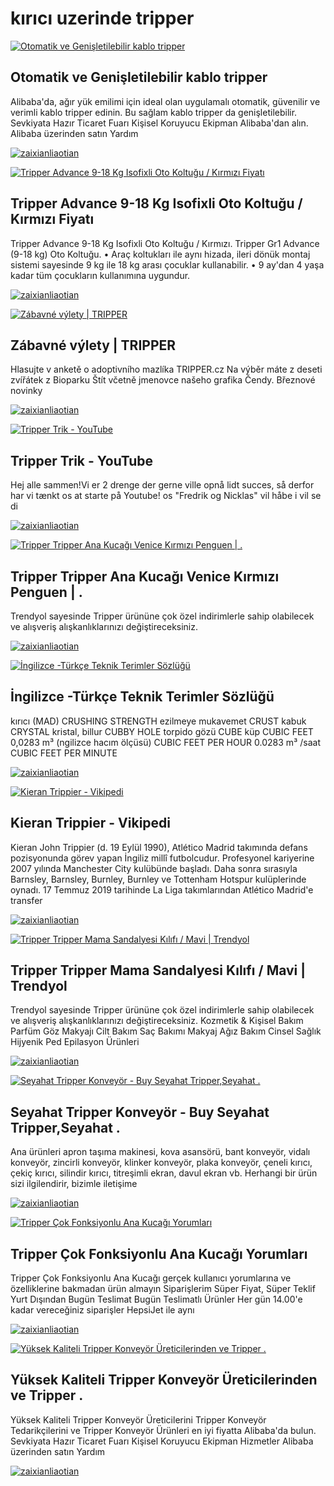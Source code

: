 # kırıcı uzerinde tripper
<a href="https://mnn.zoosnet.net/LR/Chatpre.aspx?id=MNN94995150&p=https://topgrinding.com/" target="_blank">![Otomatik ve Genişletilebilir kablo tripper](https://github.com/technlg/images/blob/main/46.jpg)</a>
## Otomatik ve Genişletilebilir kablo tripper
Alibaba'da, ağır yük emilimi için ideal olan uygulamalı otomatik, güvenilir ve verimli kablo tripper edinin. Bu sağlam kablo tripper da genişletilebilir. Sevkiyata Hazır Ticaret Fuarı Kişisel Koruyucu Ekipman Alibaba'dan alın. Alibaba üzerinden satın Yardım
<a href="https://mnn.zoosnet.net/LR/Chatpre.aspx?id=MNN94995150&p=https://topgrinding.com/" target="_blank"><img src="https://github.com/technlg/images/raw/main/chat11.jpg" alt="zaixianliaotian"/></a><a href="//whatsapp.shibangsoft.com/WhatsApp.php" ><img src="https://github.com/technlg/images/raw/main/chat11.png" alt=""></a>
<a href="https://mnn.zoosnet.net/LR/Chatpre.aspx?id=MNN94995150&p=https://topgrinding.com/" target="_blank">![Tripper Advance 9-18 Kg Isofixli Oto Koltuğu / Kırmızı Fiyatı](https://github.com/technlg/images/blob/main/32.jpg)</a>
## Tripper Advance 9-18 Kg Isofixli Oto Koltuğu / Kırmızı Fiyatı
Tripper Advance 9-18 Kg Isofixli Oto Koltuğu / Kırmızı. Tripper Gr1 Advance (9-18 kg) Oto Koltuğu. • Araç koltukları ile aynı hizada, ileri dönük montaj sistemi sayesinde 9 kg ile 18 kg arası çocuklar kullanabilir. • 9 ay'dan 4 yaşa kadar tüm çocukların kullanımına uygundur.
<a href="https://mnn.zoosnet.net/LR/Chatpre.aspx?id=MNN94995150&p=https://topgrinding.com/" target="_blank"><img src="https://github.com/technlg/images/raw/main/chat11.jpg" alt="zaixianliaotian"/></a><a href="//whatsapp.shibangsoft.com/WhatsApp.php" ><img src="https://github.com/technlg/images/raw/main/chat11.png" alt=""></a>
<a href="https://mnn.zoosnet.net/LR/Chatpre.aspx?id=MNN94995150&p=https://topgrinding.com/" target="_blank">![Zábavné výlety | TRIPPER](https://github.com/technlg/images/blob/main/46.jpg)</a>
## Zábavné výlety | TRIPPER
Hlasujte v anketě o adoptivního mazlíka TRIPPER.cz Na výběr máte z deseti zvířátek z Bioparku Štít včetně jmenovce našeho grafika Čendy. Březnové novinky
<a href="https://mnn.zoosnet.net/LR/Chatpre.aspx?id=MNN94995150&p=https://topgrinding.com/" target="_blank"><img src="https://github.com/technlg/images/raw/main/chat11.jpg" alt="zaixianliaotian"/></a><a href="//whatsapp.shibangsoft.com/WhatsApp.php" ><img src="https://github.com/technlg/images/raw/main/chat11.png" alt=""></a>
<a href="https://mnn.zoosnet.net/LR/Chatpre.aspx?id=MNN94995150&p=https://topgrinding.com/" target="_blank">![Tripper Trik - YouTube](https://github.com/technlg/images/blob/main/44.jpg)</a>
## Tripper Trik - YouTube
Hej alle sammen!Vi er 2 drenge der gerne ville opnå lidt succes, så derfor har vi tænkt os at starte på Youtube! os "Fredrik og Nicklas" vil håbe i vil se di
<a href="https://mnn.zoosnet.net/LR/Chatpre.aspx?id=MNN94995150&p=https://topgrinding.com/" target="_blank"><img src="https://github.com/technlg/images/raw/main/chat11.jpg" alt="zaixianliaotian"/></a><a href="//whatsapp.shibangsoft.com/WhatsApp.php" ><img src="https://github.com/technlg/images/raw/main/chat11.png" alt=""></a>
<a href="https://mnn.zoosnet.net/LR/Chatpre.aspx?id=MNN94995150&p=https://topgrinding.com/" target="_blank">![Tripper Tripper Ana Kucağı Venice Kırmızı Penguen | .](https://github.com/technlg/images/blob/main/19.jpg)</a>
## Tripper Tripper Ana Kucağı Venice Kırmızı Penguen | .
Trendyol sayesinde Tripper ürününe çok özel indirimlerle sahip olabilecek ve alışveriş alışkanlıklarınızı değiştireceksiniz.
<a href="https://mnn.zoosnet.net/LR/Chatpre.aspx?id=MNN94995150&p=https://topgrinding.com/" target="_blank"><img src="https://github.com/technlg/images/raw/main/chat11.jpg" alt="zaixianliaotian"/></a><a href="//whatsapp.shibangsoft.com/WhatsApp.php" ><img src="https://github.com/technlg/images/raw/main/chat11.png" alt=""></a>
<a href="https://mnn.zoosnet.net/LR/Chatpre.aspx?id=MNN94995150&p=https://topgrinding.com/" target="_blank">![İngilizce -Türkçe Teknik Terimler Sözlüğü](https://github.com/technlg/images/blob/main/38.jpg)</a>
## İngilizce -Türkçe Teknik Terimler Sözlüğü
kırıcı (MAD) CRUSHING STRENGTH ezilmeye mukavemet CRUST kabuk CRYSTAL kristal, billur CUBBY HOLE torpido gözü CUBE küp CUBIC FEET 0,0283 m³ (ngilizce hacım ölçüsü) CUBIC FEET PER HOUR 0.0283 m³ /saat CUBIC FEET PER MINUTE
<a href="https://mnn.zoosnet.net/LR/Chatpre.aspx?id=MNN94995150&p=https://topgrinding.com/" target="_blank"><img src="https://github.com/technlg/images/raw/main/chat11.jpg" alt="zaixianliaotian"/></a><a href="//whatsapp.shibangsoft.com/WhatsApp.php" ><img src="https://github.com/technlg/images/raw/main/chat11.png" alt=""></a>
<a href="https://mnn.zoosnet.net/LR/Chatpre.aspx?id=MNN94995150&p=https://topgrinding.com/" target="_blank">![Kieran Trippier - Vikipedi](https://github.com/technlg/images/blob/main/7.jpg)</a>
## Kieran Trippier - Vikipedi
Kieran John Trippier (d. 19 Eylül 1990), Atlético Madrid takımında defans pozisyonunda görev yapan İngiliz millî futbolcudur. Profesyonel kariyerine 2007 yılında Manchester City kulübünde başladı. Daha sonra sırasıyla Barnsley, Barnsley, Burnley, Burnley ve Tottenham Hotspur kulüplerinde oynadı. 17 Temmuz 2019 tarihinde La Liga takımlarından Atlético Madrid'e transfer 
<a href="https://mnn.zoosnet.net/LR/Chatpre.aspx?id=MNN94995150&p=https://topgrinding.com/" target="_blank"><img src="https://github.com/technlg/images/raw/main/chat11.jpg" alt="zaixianliaotian"/></a><a href="//whatsapp.shibangsoft.com/WhatsApp.php" ><img src="https://github.com/technlg/images/raw/main/chat11.png" alt=""></a>
<a href="https://mnn.zoosnet.net/LR/Chatpre.aspx?id=MNN94995150&p=https://topgrinding.com/" target="_blank">![Tripper Tripper Mama Sandalyesi Kılıfı / Mavi | Trendyol](https://github.com/technlg/images/blob/main/4.jpg)</a>
## Tripper Tripper Mama Sandalyesi Kılıfı / Mavi | Trendyol
Trendyol sayesinde Tripper ürününe çok özel indirimlerle sahip olabilecek ve alışveriş alışkanlıklarınızı değiştireceksiniz. Kozmetik & Kişisel Bakım Parfüm Göz Makyajı Cilt Bakım Saç Bakımı Makyaj Ağız Bakım Cinsel Sağlık Hijyenik Ped Epilasyon Ürünleri
<a href="https://mnn.zoosnet.net/LR/Chatpre.aspx?id=MNN94995150&p=https://topgrinding.com/" target="_blank"><img src="https://github.com/technlg/images/raw/main/chat11.jpg" alt="zaixianliaotian"/></a><a href="//whatsapp.shibangsoft.com/WhatsApp.php" ><img src="https://github.com/technlg/images/raw/main/chat11.png" alt=""></a>
<a href="https://mnn.zoosnet.net/LR/Chatpre.aspx?id=MNN94995150&p=https://topgrinding.com/" target="_blank">![Seyahat Tripper Konveyör - Buy Seyahat Tripper,Seyahat .](https://github.com/technlg/images/blob/main/39.jpg)</a>
## Seyahat Tripper Konveyör - Buy Seyahat Tripper,Seyahat .
Ana ürünleri apron taşıma makinesi, kova asansörü, bant konveyör, vidalı konveyör, zincirli konveyör, klinker konveyör, plaka konveyör, çeneli kırıcı, çekiç kırıcı, silindir kırıcı, titreşimli ekran, davul ekran vb. Herhangi bir ürün sizi ilgilendirir, bizimle iletişime
<a href="https://mnn.zoosnet.net/LR/Chatpre.aspx?id=MNN94995150&p=https://topgrinding.com/" target="_blank"><img src="https://github.com/technlg/images/raw/main/chat11.jpg" alt="zaixianliaotian"/></a><a href="//whatsapp.shibangsoft.com/WhatsApp.php" ><img src="https://github.com/technlg/images/raw/main/chat11.png" alt=""></a>
<a href="https://mnn.zoosnet.net/LR/Chatpre.aspx?id=MNN94995150&p=https://topgrinding.com/" target="_blank">![Tripper Çok Fonksiyonlu Ana Kucağı Yorumları](https://github.com/technlg/images/blob/main/47.jpg)</a>
## Tripper Çok Fonksiyonlu Ana Kucağı Yorumları
Tripper Çok Fonksiyonlu Ana Kucağı gerçek kullanıcı yorumlarına ve özelliklerine bakmadan ürün almayın Siparişlerim Süper Fiyat, Süper Teklif Yurt Dışından Bugün Teslimat Bugün Teslimatlı Ürünler Her gün 14.00'e kadar vereceğiniz siparişler HepsiJet ile aynı 
<a href="https://mnn.zoosnet.net/LR/Chatpre.aspx?id=MNN94995150&p=https://topgrinding.com/" target="_blank"><img src="https://github.com/technlg/images/raw/main/chat11.jpg" alt="zaixianliaotian"/></a><a href="//whatsapp.shibangsoft.com/WhatsApp.php" ><img src="https://github.com/technlg/images/raw/main/chat11.png" alt=""></a>
<a href="https://mnn.zoosnet.net/LR/Chatpre.aspx?id=MNN94995150&p=https://topgrinding.com/" target="_blank">![Yüksek Kaliteli Tripper Konveyör Üreticilerinden ve Tripper .](https://github.com/technlg/images/blob/main/44.jpg)</a>
## Yüksek Kaliteli Tripper Konveyör Üreticilerinden ve Tripper .
Yüksek Kaliteli Tripper Konveyör Üreticilerini Tripper Konveyör Tedarikçilerini ve Tripper Konveyör Ürünleri en iyi fiyatta Alibaba'da bulun. Sevkiyata Hazır Ticaret Fuarı Kişisel Koruyucu Ekipman Hizmetler Alibaba üzerinden satın Yardım
<a href="https://mnn.zoosnet.net/LR/Chatpre.aspx?id=MNN94995150&p=https://topgrinding.com/" target="_blank"><img src="https://github.com/technlg/images/raw/main/chat11.jpg" alt="zaixianliaotian"/></a><a href="//whatsapp.shibangsoft.com/WhatsApp.php" ><img src="https://github.com/technlg/images/raw/main/chat11.png" alt=""></a>
